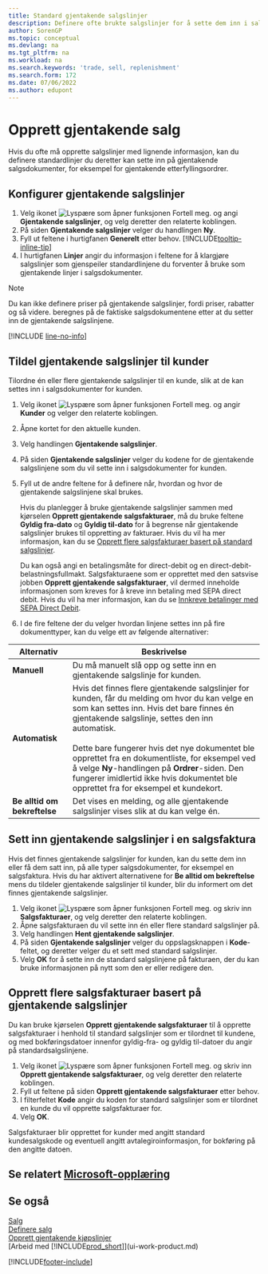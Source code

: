 ```yaml
---
title: Standard gjentakende salgslinjer
description: Definere ofte brukte salgslinjer for å sette dem inn i salgsdokumenter og fylle ut linjene raskt med standardinformasjon.
author: SorenGP
ms.topic: conceptual
ms.devlang: na
ms.tgt_pltfrm: na
ms.workload: na
ms.search.keywords: 'trade, sell, replenishment'
ms.search.form: 172
ms.date: 07/06/2022
ms.author: edupont
---
```

# <a name="create-recurring-sales" />Opprett gjentakende salg

Hvis du ofte må opprette salgslinjer med lignende informasjon, kan du definere standardlinjer du deretter kan sette inn på gjentakende salgsdokumenter, for eksempel for gjentakende etterfyllingsordrer.  

## <a name="set-up-recurring-sales-lines" />Konfigurer gjentakende salgslinjer

1. Velg ikonet ![Lyspære som åpner funksjonen Fortell meg.](media/ui-search/search_small.png "Fortell hva du vil gjøre") og angi **Gjentakende salgslinjer**, og velg deretter den relaterte koblingen.  
2. På siden **Gjentakende salgslinjer** velger du handlingen **Ny**.  
3. Fyll ut feltene i hurtigfanen **Generelt** etter behov. [!INCLUDE[tooltip-inline-tip](includes/tooltip-inline-tip_md.md)]  
4. I hurtigfanen **Linjer** angir du informasjon i feltene for å klargjøre salgslinjer som gjenspeiler standardlinjene du forventer å bruke som gjentakende linjer i salgsdokumenter.  

> [!NOTE]
> Du kan ikke definere priser på gjentakende salgslinjer, fordi priser, rabatter og så videre. beregnes på de faktiske salgsdokumentene etter at du setter inn de gjentakende salgslinjene.

[!INCLUDE [line-no-info](includes/line-no-info.md)]

## <a name="assign-recurring-sales-lines-to-a-customer" />Tildel gjentakende salgslinjer til kunder

Tilordne én eller flere gjentakende salgslinjer til en kunde, slik at de kan settes inn i salgsdokumenter for kunden.

1. Velg ikonet ![Lyspære som åpner funksjonen Fortell meg.](media/ui-search/search_small.png "Fortell hva du vil gjøre") og angir **Kunder** og velger den relaterte koblingen.
2. Åpne kortet for den aktuelle kunden.
3. Velg handlingen **Gjentakende salgslinjer**.
4. På siden **Gjentakende salgslinjer** velger du kodene for de gjentakende salgslinjene som du vil sette inn i salgsdokumenter for kunden.
5. Fyll ut de andre feltene for å definere når, hvordan og hvor de gjentakende salgslinjene skal brukes.  

    Hvis du planlegger å bruke gjentakende salgslinjer sammen med kjørselen **Opprett gjentakende salgsfakturaer**, må du bruke feltene **Gyldig fra-dato** og **Gyldig til-dato** for å begrense når gjentakende salgslinjer brukes til oppretting av fakturaer. Hvis du vil ha mer informasjon, kan du se [Opprett flere salgsfakturaer basert på standard salgslinjer](sales-how-work-standard-lines.md#create-multiple-sales-invoices-based-on-recurring-sales-lines).

    Du kan også angi en betalingsmåte for direct-debit og en direct-debit-belastningsfullmakt. Salgsfakturaene som er opprettet med den satsvise jobben **Opprett gjentakende salgsfakturaer**, vil dermed inneholde informasjonen som kreves for å kreve inn betaling med SEPA direct debit. Hvis du vil ha mer informasjon, kan du se [Innkreve betalinger med SEPA Direct Debit](finance-collect-payments-with-sepa-direct-debit.md).

6. I de fire feltene der du velger hvordan linjene settes inn på fire dokumenttyper, kan du velge ett av følgende alternativer:

|Alternativ|Beskrivelse|
|------|-----------|
|**Manuell**|Du må manuelt slå opp og sette inn en gjentakende salgslinje for kunden.|
|**Automatisk**|Hvis det finnes flere gjentakende salgslinjer for kunden, får du melding om hvor du kan velge en som kan settes inn. Hvis det bare finnes én gjentakende salgslinje, settes den inn automatisk.<br /><br />Dette bare fungerer hvis det nye dokumentet ble opprettet fra en dokumentliste, for eksempel ved å velge **Ny**-handlingen på **Ordrer**-siden. Den fungerer imidlertid ikke hvis dokumentet ble opprettet fra for eksempel et kundekort.|
|**Be alltid om bekreftelse**|Det vises en melding, og alle gjentakende salgslinjer vises slik at du kan velge én.

## <a name="insert-recurring-sales-lines-on-a-sales-invoice" />Sett inn gjentakende salgslinjer i en salgsfaktura

Hvis det finnes gjentakende salgslinjer for kunden, kan du sette dem inn eller få dem satt inn, på alle typer salgsdokumenter, for eksempel en salgsfaktura. Hvis du har aktivert alternativene for **Be alltid om bekreftelse** mens du tildeler gjentakende salgslinjer til kunder, blir du informert om det finnes gjentakende salgslinjer.

1. Velg ikonet ![Lyspære som åpner funksjonen Fortell meg.](media/ui-search/search_small.png "Fortell hva du vil gjøre") og skriv inn **Salgsfakturaer**, og velg deretter den relaterte koblingen.
2. Åpne salgsfakturaen du vil sette inn én eller flere standard salgslinjer på.
3. Velg handlingen **Hent gjentakende salgslinjer**.
4. På siden **Gjentakende salgslinjer** velger du oppslagsknappen i **Kode**-feltet, og deretter velger du et sett med standard salgslinjer.
5. Velg **OK** for å sette inn de standard salgslinjene på fakturaen, der du kan bruke informasjonen på nytt som den er eller redigere den.

## <a name="create-multiple-sales-invoices-based-on-recurring-sales-lines" />Opprett flere salgsfakturaer basert på gjentakende salgslinjer

Du kan bruke kjørselen **Opprett gjentakende salgsfakturaer** til å opprette salgsfakturaer i henhold til standard salgslinjer som er tilordnet til kundene, og med bokføringsdatoer innenfor gyldig-fra- og gyldig til-datoer du angir på standardsalgslinjene.

1. Velg ikonet ![Lyspære som åpner funksjonen Fortell meg.](media/ui-search/search_small.png "Fortell hva du vil gjøre") og skriv inn **Opprett gjentakende salgsfakturaer**, og velg deretter den relaterte koblingen.
2. Fyll ut feltene på siden **Opprett gjentakende salgsfakturaer** etter behov.
3. I filterfeltet **Kode** angir du koden for standard salgslinjer som er tilordnet en kunde du vil opprette salgsfakturaer for.
4. Velg **OK**.

Salgsfakturaer blir opprettet for kunder med angitt standard kundesalgskode og eventuell angitt avtalegiroinformasjon, for bokføring på den angitte datoen.

## <a name="see-related-microsoft-training" />Se relatert [Microsoft-opplæring](/training/modules/create-sales-documents-dynamics-365-business-central/)

## <a name="see-also" />Se også

[Salg](sales-manage-sales.md)  
[Definere salg](sales-setup-sales.md)  
[Opprett gjentakende kjøpslinjer](purchasing-how-work-recurring-purchase-lines.md)  
[Arbeid med [!INCLUDE[prod_short](includes/prod_short.md)]](ui-work-product.md)  

[!INCLUDE[footer-include](includes/footer-banner.md)]
